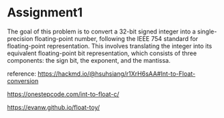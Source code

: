 # Assignment1
The goal of this problem is to convert a 32-bit signed integer into a single-precision floating-point number, following the IEEE 754 standard for floating-point representation. This involves translating the integer into its equivalent floating-point bit representation, which consists of three components: the sign bit, the exponent, and the mantissa.

reference: 
https://hackmd.io/@hsuhsiang/r1XrH6sAA#Int-to-Float-conversion

https://onestepcode.com/int-to-float-c/ 

https://evanw.github.io/float-toy/
